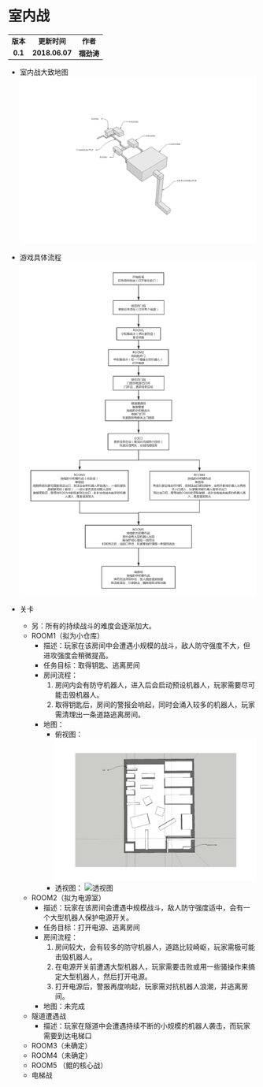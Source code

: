 # 室内战

<table>
  <tr>
    <td align="center"><b>版本</b></td>
    <td align="center"><b>更新时间</b></td>
    <td align="center"><b>作者</b></td>
  </tr>
  <tr>
    <td align="center"><b>0.1</b></td>
    <td align="center"><b>2018.06.07</b></td>
    <td align="center"><b>禤劲涛</b></td>
  </tr>
</table>

- 室内战大致地图
    ![室内战地图](../../images/planning/室内战.png)

- 游戏具体流程
    ![关卡流程](../../images/planning/关卡流程.png)

- 关卡
    - 另：所有的持续战斗的难度会逐渐加大。
    - ROOM1（拟为小仓库）
        - 描述：玩家在该房间中会遭遇小规模的战斗，敌人防守强度不大，但进攻强度会稍微提高。
        - 任务目标：取得钥匙、逃离房间
        - 房间流程：
            1. 房间内会有防守机器人，进入后会启动预设机器人，玩家需要尽可能击毁机器人。
            2. 取得钥匙后，房间的警报会响起，同时会涌入较多的机器人，玩家需清理出一条道路逃离房间。
        - 地图：
            - 俯视图：
                ![俯视图](../../images/planning/ROOM1俯视图.png)
            - 透视图：
                ![透视图](../../images/planning/ROOM2透视图.png)
    - ROOM2（拟为电源室）
        - 描述：玩家在该房间会遭遇中规模战斗，敌人防守强度适中，会有一个大型机器人保护电源开关。
        - 任务目标：打开电源、逃离房间
        - 房间流程：
            1. 房间较大，会有较多的防守机器人，道路比较崎岖，玩家需极可能击毁机器人。
            2. 在电源开关前遭遇大型机器人，玩家需要击败或用一些骚操作来搞定大型机器人，然后打开电源。
            3. 打开电源后，警报再度响起，玩家需对抗机器人浪潮，并逃离房间。
        - 地图：未完成
    - 隧道遭遇战
        - 描述：玩家在隧道中会遭遇持续不断的小规模的机器人袭击，而玩家需要到达电梯口
    - ROOM3（未确定）
    - ROOM4（未确定）
    - ROOM5 （鲲的核心战）
    - 电梯战
